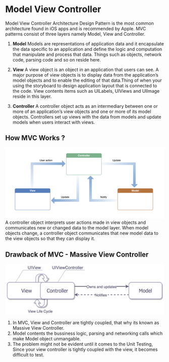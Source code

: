 # Model View Controller

Model View Controller Architecture Design Pattern is the most common architecture found in iOS apps and is recommended by Apple. MVC patterns consist of three layers namely Model, View and Controller.

1. **Model**
     Models are representations of application data and it encapsulate the data specific to an application and define the logic and computation that manipulate and process that data. Things such as objects, network code, parsing code and so on reside here.

2. **View**
     A view object is an object in an application that users can see. A major purpose of view objects is to display data from the application’s model objects and to enable the editing of that data.Thing of when your using the storyboard to design application layout that is connected to the code. View contents items such as UILabels, UIViews and UIImage reside in this layer.

3. **Controller**
     A controller object acts as an intermediary between one or more of an application’s view objects and one or more of its model objects. Controllers set up views with the data from models and update models when users interact with views.

## How MVC Works ?
![Screenshot](Screenshots/MVC.png)
     A controller object interprets user actions made in view objects and communicates new or changed data to the model layer. When model objects change, a controller object communicates that new model data to the view objects so that they can display it.


## Drawback of MVC - Massive View Controller
![Screenshot](Screenshots/Massive-View-Controller.png)
 1. In MVC, View and Controller are tightly coupled, that why its known as Massive View Controller. 
 2. Model contents the bussiness logic, parsing and networking calls which make Model object unmangable.
 3. The problem might not be evident until it comes to the Unit Testing, Since your view controller is tightly coupled with the view, it becomes difficult to test.
